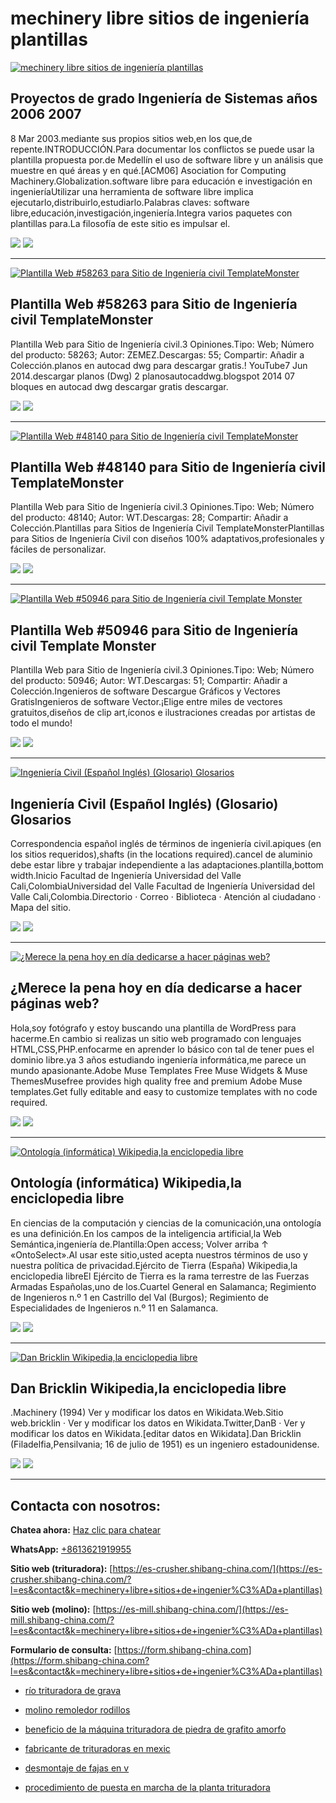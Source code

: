 # mechinery libre sitios de ingeniería plantillas

<a href="https://swt.shibang-china.com/?l=es&img&k=mechinery+libre+sitios+de+ingenier%C3%ADa+plantillas" target="_blank">![mechinery libre sitios de ingeniería plantillas](http://static.shibang-china.com/all-800x300/479.jpg)</a>

## Proyectos de grado Ingeniería de Sistemas años 2006 2007
8 Mar 2003.mediante sus propios sitios web,en los que,de repente.INTRODUCCIÓN.Para documentar los conflictos se puede usar la plantilla propuesta por.de Medellín el uso de software libre y un análisis que muestre en qué áreas y en qué.[ACM06] Asociation for Computing Machinery.Globalization.software libre para educación e investigación en ingenieríaUtilizar una herramienta de software libre implica ejecutarlo,distribuirlo,estudiarlo.Palabras claves: software libre,educación,investigación,ingeniería.Integra varios paquetes con plantillas para.La filosofía de este sitio es impulsar el.


<a href="https://whatsapp.shibangsoft.com/WhatsApp.php" target="_blank" title="WhatsApp">![](http://static.shibang-china.com/icon/whatsapp.png)</a> <a href="https://swt.shibang-china.com/?l=es&icon&k=mechinery+libre+sitios+de+ingenier%C3%ADa+plantillas" target="_blank">![](http://static.shibang-china.com/icon/chat-es.png)</a>

---

<a href="https://swt.shibang-china.com/?l=es&img&k=mechinery+libre+sitios+de+ingenier%C3%ADa+plantillas" target="_blank">![Plantilla Web #58263 para Sitio de Ingeniería civil TemplateMonster](http://static.shibang-china.com/all-800x300/1453.jpg)</a>

## Plantilla Web #58263 para Sitio de Ingeniería civil TemplateMonster
Plantilla Web para Sitio de Ingeniería civil.3 Opiniones.Tipo: Web; Número del producto: 58263; Autor: ZEMEZ.Descargas: 55; Compartir: Añadir a Colección.planos en autocad dwg para descargar gratis.! YouTube7 Jun 2014.descargar planos (Dwg) 2 planosautocaddwg.blogspot 2014 07 bloques en autocad dwg descargar gratis descargar.


<a href="https://whatsapp.shibangsoft.com/WhatsApp.php" target="_blank" title="WhatsApp">![](http://static.shibang-china.com/icon/whatsapp.png)</a> <a href="https://swt.shibang-china.com/?l=es&icon&k=mechinery+libre+sitios+de+ingenier%C3%ADa+plantillas" target="_blank">![](http://static.shibang-china.com/icon/chat-es.png)</a>

---

<a href="https://swt.shibang-china.com/?l=es&img&k=mechinery+libre+sitios+de+ingenier%C3%ADa+plantillas" target="_blank">![Plantilla Web #48140 para Sitio de Ingeniería civil TemplateMonster](http://static.shibang-china.com/all-800x300/987.jpg)</a>

## Plantilla Web #48140 para Sitio de Ingeniería civil TemplateMonster
Plantilla Web para Sitio de Ingeniería civil.3 Opiniones.Tipo: Web; Número del producto: 48140; Autor: WT.Descargas: 28; Compartir: Añadir a Colección.Plantillas para Sitios de Ingeniería Civil TemplateMonsterPlantillas para Sitios de Ingeniería Civil con diseños 100% adaptativos,profesionales y fáciles de personalizar.


<a href="https://whatsapp.shibangsoft.com/WhatsApp.php" target="_blank" title="WhatsApp">![](http://static.shibang-china.com/icon/whatsapp.png)</a> <a href="https://swt.shibang-china.com/?l=es&icon&k=mechinery+libre+sitios+de+ingenier%C3%ADa+plantillas" target="_blank">![](http://static.shibang-china.com/icon/chat-es.png)</a>

---

<a href="https://swt.shibang-china.com/?l=es&img&k=mechinery+libre+sitios+de+ingenier%C3%ADa+plantillas" target="_blank">![Plantilla Web #50946 para Sitio de Ingeniería civil Template Monster](http://static.shibang-china.com/all-800x300/992.jpg)</a>

## Plantilla Web #50946 para Sitio de Ingeniería civil Template Monster
Plantilla Web para Sitio de Ingeniería civil.3 Opiniones.Tipo: Web; Número del producto: 50946; Autor: WT.Descargas: 51; Compartir: Añadir a Colección.Ingenieros de software Descargue Gráficos y Vectores GratisIngenieros de software Vector.¡Elige entre miles de vectores gratuitos,diseños de clip art,íconos e ilustraciones creadas por artistas de todo el mundo!


<a href="https://whatsapp.shibangsoft.com/WhatsApp.php" target="_blank" title="WhatsApp">![](http://static.shibang-china.com/icon/whatsapp.png)</a> <a href="https://swt.shibang-china.com/?l=es&icon&k=mechinery+libre+sitios+de+ingenier%C3%ADa+plantillas" target="_blank">![](http://static.shibang-china.com/icon/chat-es.png)</a>

---

<a href="https://swt.shibang-china.com/?l=es&img&k=mechinery+libre+sitios+de+ingenier%C3%ADa+plantillas" target="_blank">![Ingeniería Civil (Español Inglés) (Glosario) Glosarios](http://static.shibang-china.com/all-800x300/454.jpg)</a>

## Ingeniería Civil (Español Inglés) (Glosario) Glosarios
Correspondencia español inglés de términos de ingeniería civil.apiques (en los sitios requeridos),shafts (in the locations required).cancel de aluminio debe estar libre y trabajar independiente a las adaptaciones.plantilla,bottom width.Inicio Facultad de Ingeniería Universidad del Valle Cali,ColombiaUniversidad del Valle Facultad de Ingeniería Universidad del Valle Cali,Colombia.Directorio &middot; Correo &middot; Biblioteca &middot; Atención al ciudadano &middot; Mapa del sitio.


<a href="https://whatsapp.shibangsoft.com/WhatsApp.php" target="_blank" title="WhatsApp">![](http://static.shibang-china.com/icon/whatsapp.png)</a> <a href="https://swt.shibang-china.com/?l=es&icon&k=mechinery+libre+sitios+de+ingenier%C3%ADa+plantillas" target="_blank">![](http://static.shibang-china.com/icon/chat-es.png)</a>

---

<a href="https://swt.shibang-china.com/?l=es&img&k=mechinery+libre+sitios+de+ingenier%C3%ADa+plantillas" target="_blank">![¿Merece la pena hoy en día dedicarse a hacer páginas web?](http://static.shibang-china.com/all-800x300/1234.jpg)</a>

## ¿Merece la pena hoy en día dedicarse a hacer páginas web?
Hola,soy fotógrafo y estoy buscando una plantilla de WordPress para hacerme.En cambio si realizas un sitio web programado con lenguajes HTML,CSS,PHP.enfocarme en aprender lo básico con tal de tener pues el dominio libre.ya 3 años estudiando ingeniería informática,me parece un mundo apasionante.Adobe Muse Templates Free Muse Widgets &amp; Muse ThemesMusefree provides high quality free and premium Adobe Muse templates.Get fully editable and easy to customize templates with no code required.


<a href="https://whatsapp.shibangsoft.com/WhatsApp.php" target="_blank" title="WhatsApp">![](http://static.shibang-china.com/icon/whatsapp.png)</a> <a href="https://swt.shibang-china.com/?l=es&icon&k=mechinery+libre+sitios+de+ingenier%C3%ADa+plantillas" target="_blank">![](http://static.shibang-china.com/icon/chat-es.png)</a>

---

<a href="https://swt.shibang-china.com/?l=es&img&k=mechinery+libre+sitios+de+ingenier%C3%ADa+plantillas" target="_blank">![Ontología (informática) Wikipedia,la enciclopedia libre](http://static.shibang-china.com/all-800x300/1512.jpg)</a>

## Ontología (informática) Wikipedia,la enciclopedia libre
En ciencias de la computación y ciencias de la comunicación,una ontología es una definición.En los campos de la inteligencia artificial,la Web Semántica,ingeniería de.Plantilla:Open access; Volver arriba ↑ «OntoSelect».Al usar este sitio,usted acepta nuestros términos de uso y nuestra política de privacidad.Ejército de Tierra (España) Wikipedia,la enciclopedia libreEl Ejército de Tierra es la rama terrestre de las Fuerzas Armadas Españolas,uno de los.Cuartel General en Salamanca; Regimiento de Ingenieros n.º 1 en Castrillo del Val (Burgos); Regimiento de Especialidades de Ingenieros n.º 11 en Salamanca.


<a href="https://whatsapp.shibangsoft.com/WhatsApp.php" target="_blank" title="WhatsApp">![](http://static.shibang-china.com/icon/whatsapp.png)</a> <a href="https://swt.shibang-china.com/?l=es&icon&k=mechinery+libre+sitios+de+ingenier%C3%ADa+plantillas" target="_blank">![](http://static.shibang-china.com/icon/chat-es.png)</a>

---

<a href="https://swt.shibang-china.com/?l=es&img&k=mechinery+libre+sitios+de+ingenier%C3%ADa+plantillas" target="_blank">![Dan Bricklin Wikipedia,la enciclopedia libre](http://static.shibang-china.com/all-800x300/790.jpg)</a>

## Dan Bricklin Wikipedia,la enciclopedia libre
.Machinery (1994) Ver y modificar los datos en Wikidata.Web.Sitio web.bricklin &middot; Ver y modificar los datos en Wikidata.Twitter,DanB &middot; Ver y modificar los datos en Wikidata.[editar datos en Wikidata].Dan Bricklin (Filadelfia,Pensilvania; 16 de julio de 1951) es un ingeniero estadounidense.

<a href="https://whatsapp.shibangsoft.com/WhatsApp.php" target="_blank" title="WhatsApp">![](http://static.shibang-china.com/icon/whatsapp.png)</a> <a href="https://swt.shibang-china.com/?l=es&icon&k=mechinery+libre+sitios+de+ingenier%C3%ADa+plantillas" target="_blank">![](http://static.shibang-china.com/icon/chat-es.png)</a>

---
## Contacta con nosotros:

**Chatea ahora:** [Haz clic para chatear](https://swt.shibang-china.com?l=es&contact&k=mechinery+libre+sitios+de+ingenier%C3%ADa+plantillas)

**WhatsApp:**  [+8613621919955](https://whatsapp.shibangsoft.com/WhatsApp.php)

**Sitio web (trituradora):** [https://es-crusher.shibang-china.com/](https://es-crusher.shibang-china.com/?l=es&contact&k=mechinery+libre+sitios+de+ingenier%C3%ADa+plantillas)

**Sitio web (molino):** [https://es-mill.shibang-china.com/](https://es-mill.shibang-china.com/?l=es&contact&k=mechinery+libre+sitios+de+ingenier%C3%ADa+plantillas)

**Formulario de consulta:** [https://form.shibang-china.com](https://form.shibang-china.com?l=es&contact&k=mechinery+libre+sitios+de+ingenier%C3%ADa+plantillas)

* [río trituradora de grava](../19/r%C3%ADo%20trituradora%20de%20grava.md)

* [molino remoledor rodillos](../16/molino%20remoledor%20rodillos.md)

* [beneficio de la máquina trituradora de piedra de grafito amorfo](../16/beneficio%20de%20la%20m%C3%A1quina%20trituradora%20de%20piedra%20de%20grafito%20amorfo.md)

* [fabricante de trituradoras en mexic](../18/fabricante%20de%20trituradoras%20en%20mexic.md)

* [desmontaje de fajas en v](../18/desmontaje%20de%20fajas%20en%20v.md)

* [procedimiento de puesta en marcha de la planta trituradora](../19/procedimiento%20de%20puesta%20en%20marcha%20de%20la%20planta%20trituradora.md)